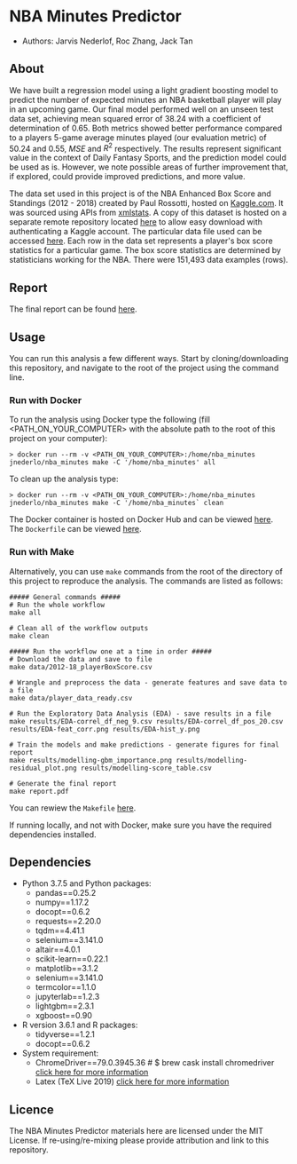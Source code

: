 # NBA Minutes Predictor

- Authors: Jarvis Nederlof, Roc Zhang, Jack Tan

## About

We have built a regression model using a light gradient boosting model to predict the number of expected minutes an NBA basketball player will play in an upcoming game. Our final model performed well on an unseen test data set, achieving mean squared error of 38.24 with a coefficient of determination of 0.65. Both metrics showed better performance compared to a players 5-game average minutes played (our evaluation metric) of 50.24 and 0.55, $MSE$ and $R^2$ respectively. The results represent significant value in the context of Daily Fantasy Sports, and the prediction model could be used as is. However, we note possible areas of further improvement that, if explored, could provide improved predictions, and more value.

The data set used in this project is of the NBA Enhanced Box Score and Standings (2012 - 2018) created by Paul Rossotti, hosted on [Kaggle.com](https://www.kaggle.com/pablote/nba-enhanced-stats#2012-18_playerBoxScore.csv). It was sourced using APIs from [xmlstats](https://erikberg.com/api). A copy of this dataset is hosted on a separate remote repository located [here](https://github.com/jnederlo/nba_data) to allow easy download with authenticating a Kaggle account. The particular data file used can be accessed [here](https://github.com/jnederlo/nba_data/blob/master/2012-18_playerBoxScore.csv). Each row in the data set represents a player's box score statistics for a particular game. The box score statistics are determined by statisticians working for the NBA. There were 151,493 data examples (rows).

## Report

The final report can be found [here](https://github.com/UBC-MDS/DSCI_522_group408/blob/master/report.pdf).

## Usage

You can run this analysis a few different ways. Start by cloning/downloading this repository, and navigate to the root of the project using the command line.

### Run with Docker

To run the analysis using Docker type the following (fill <PATH_ON_YOUR_COMPUTER> with the absolute path to the root of this project on your computer):

```
> docker run --rm -v <PATH_ON_YOUR_COMPUTER>:/home/nba_minutes jnederlo/nba_minutes make -C '/home/nba_minutes' all
```

To clean up the analysis type:

```
> docker run --rm -v <PATH_ON_YOUR_COMPUTER>:/home/nba_minutes jnederlo/nba_minutes make -C '/home/nba_minutes` clean
```

The Docker container is hosted on Docker Hub and can be viewed [here](https://hub.docker.com/repository/docker/jnederlo/nba_minutes/general). The `Dockerfile` can be viewed [here](https://github.com/UBC-MDS/DSCI_522_group408/blob/master/Dockerfile).

### Run with Make

Alternatively, you can use `make` commands from the root of the directory of this project to reproduce the analysis. The commands are listed as follows:  

```
##### General commands #####
# Run the whole workflow
make all

# Clean all of the workflow outputs
make clean

##### Run the workflow one at a time in order #####
# Download the data and save to file
make data/2012-18_playerBoxScore.csv

# Wrangle and preprocess the data - generate features and save data to a file
make data/player_data_ready.csv

# Run the Exploratory Data Analysis (EDA) - save results in a file
make results/EDA-correl_df_neg_9.csv results/EDA-correl_df_pos_20.csv results/EDA-feat_corr.png results/EDA-hist_y.png

# Train the models and make predictions - generate figures for final report
make results/modelling-gbm_importance.png results/modelling-residual_plot.png results/modelling-score_table.csv 

# Generate the final report
make report.pdf
```

You can rewiew the `Makefile` [here](https://github.com/UBC-MDS/DSCI_522_group408/blob/master/Makefile).

If running locally, and not with Docker, make sure you have the required dependencies installed.

## Dependencies

 - Python 3.7.5 and Python packages:
	 - pandas==0.25.2
	 - numpy==1.17.2
	 - docopt==0.6.2
	 - requests==2.20.0
	 - tqdm==4.41.1
	 - selenium==3.141.0
	 - altair==4.0.1
	 - scikit-learn==0.22.1
	 - matplotlib==3.1.2
	 - selenium==3.141.0
	 - termcolor==1.1.0
	 - jupyterlab==1.2.3
	 - lightgbm==2.3.1
	 - xgboost==0.90
 - R version 3.6.1 and R packages:
	 - tidyverse==1.2.1
	 - docopt==0.6.2
 - System requirement:
	 - ChromeDriver==79.0.3945.36 # $ brew cask install chromedriver
	 [click here for more information](https://altair-viz.github.io/user_guide/saving_charts.html)
	 - Latex (TeX Live 2019)
	 [click here for more information](https://nbconvert.readthedocs.io/en/latest/install.html#installing-tex)

## Licence

The NBA Minutes Predictor materials here are licensed under the MIT License. If re-using/re-mixing please provide attribution and link to this repository.